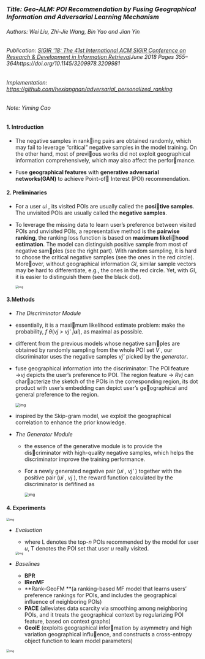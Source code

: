 ### *Title: Geo-ALM: POI Recommendation by Fusing Geographical Information and Adversarial Learning Mechanism*

###### Authors: Wei Liu, Zhi-Jie Wang, Bin Yao and Jian Yin

###### Publication: [SIGIR '18: The 41st International ACM SIGIR Conference on Research & Development in Information Retrieval](https://dl.acm.org/doi/proceedings/10.1145/3209978)June 2018 Pages 355–364https://doi.org/10.1145/3209978.3209981

###### Implementation: https://github.com/hexiangnan/adversarial_personalized_ranking

###### Note: Yiming Cao



#### **1. Introduction**

- The negative samples in ranking pairs are obtained randomly, which may fail to leverage “critical” negative samples in the model training. On the other hand, most of previous works did not exploit geographical information comprehensively, which may also affect the performance.

- Fuse **geographical features** with **generative adversarial networks(GAN)** to achieve Point-of Interest (POI) recommendation.

  

#### 2. **Preliminaries**

- For a user *ui* , its visited POIs are usually called the **positive samples**. The unvisited POIs are usually called the **negative samples**.

- To leverage the missing data to learn user’s preference between visited POIs and unvisited POIs, a representative method is the **pairwise ranking**, the ranking loss function is based on **maximum likelihood estimation**. The model can distinguish positive sample from most of negative samples (see the right part). With random sampling, it is hard to choose the critical negative samples (see the ones in the red circle). Moreover, without geographical information *GI*, similar sample vectors may be hard to differentiate, e.g., the ones in the red circle. Yet, with *GI*, it is easier to distinguish them (see the black dot).

  <img src="https://p9-tt-ipv6.byteimg.com/origin/pgc-image/3ab7ae6888394a078934df8001b5d014" alt="img" style="zoom:50%;" />



#### 3.Methods

-  *The Discriminator Module*

  - essentially, it is a maximum likelihood estimate problem: make the probability,  *f* *θ*(*vj* *> vj'* *|**u**i*), as maximal as possible.

  - different from the previous models whose negative samples are obtained by randomly sampling from the whole POI set *V* , our discriminator uses the negative samples *vj'* picked by the *generator*.

  - fuse geographical information into the discriminator:  The POI feature →*vj* depicts the user’s preference to POI. The region feature → *Rvj* can characterize the sketch of the POIs in the corresponding region, its dot product with user’s embedding can depict user’s geographical and general preference to the region.

    <img src="https://p6-tt-ipv6.byteimg.com/origin/pgc-image/c9cfb10f1031457b9345452f25c8bbe1" alt="img" style="zoom:67%;" />

  - inspired by the Skip-gram model, we exploit the geographical correlation to enhance the prior knowledge.

- *The Generator Module*

  - the essence of the generative module is to provide the discriminator with high-quality negative samples, which helps the discriminator improve the training performance. 

  - For a newly generated negative pair (*ui* *, vj'* ) together with the positive pair (*ui* *, vj* ), the reward function calculated by the discriminator is defifined as

    <img src="https://p1-tt-ipv6.byteimg.com/origin/pgc-image/9bc5f0a4d2224db88e0f02eea8b406be" alt="img" style="zoom:67%;" />

#### 4. Experiments

<img src="https://p9-tt-ipv6.byteimg.com/origin/pgc-image/923cfa1f6046409099bb38d1e6458bba" alt="img" style="zoom:50%;" />

- *Evaluation*

  - where L denotes the top-*n* POIs recommended by the model for user *u*, T denotes the POI set that user *u* really visited.

  <img src="https://p9-tt-ipv6.byteimg.com/origin/pgc-image/b560dc9bc51f43b7b76d58443d087eac" alt="img" style="zoom:50%;" />

- *Baselines*

  - **BPR**
  - **IRenMF**
  - **Rank-GeoFM **(a ranking-based MF model that learns users’ preference rankings for POIs, and includes the geographical influence of neighboring POIs)
  - **PACE** (alleviates data scarcity via smoothing among neighboring POIs, and it treats the geographical context by regularizing POI feature, based on context graphs)
  -  **GeoIE** (exploits geographical information by asymmetry and high variation geographical influence, and constructs a cross-entropy object function to learn model parameters)

<img src="https://p1-tt-ipv6.byteimg.com/origin/pgc-image/3856b260d2814bad96f2a890a300acf2" alt="img" style="zoom:50%;" />

